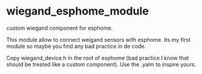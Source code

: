 # wiegand_esphome_module
custom wiegand component for esphome.

This module allow to connect weigand sensors with esphome.
Its my first module so maybe you find any bad practice in de code.

Copy wiegand_device.h in the root of esphome (bad practice I know that should be treated like a custom component).
Use the .yalm to inspire yours.

